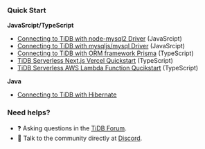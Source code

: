 ### Quick Start

**JavaSrcipt/TypeScript**

- [Connecting to TiDB with node-mysql2 Driver](https://github.com/tidb-samples/tidb-nodejs-mysql2-quickstart) (JavaSrcipt)
- [Connecting to TiDB with mysqljs/mysql Driver](https://github.com/tidb-samples/tidb-nodejs-mysqljs-quickstart) (JavaSrcipt)
- [Connecting to TiDB with ORM framework Prisma](https://github.com/tidb-samples/tidb-nodejs-prisma-quickstart) (TypeScript)
- [TiDB Serverless Next.js Vercel Quickstart](https://github.com/tidb-samples/tidb-nextjs-vercel-quickstart) (TypeScript)
- [TiDB Serverless AWS Lambda Function Qucikstart](https://github.com/tidb-samples/tidb-aws-lambda-quickstart) (TypeScript)

**Java**

- [Connecting to TiDB with Hibernate](https://github.com/tidb-samples/tidb-java-hibernate-quickstart)

### Need helps?

- ❓ Asking questions in the [TiDB Forum](https://ask.pingcap.com/).
- 💬 Talk to the community directly at [Discord](https://discord.gg/ePb3VMJqXk).
